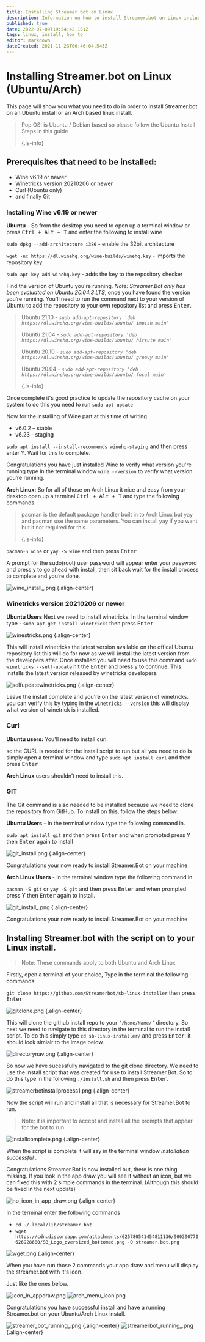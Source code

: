 ```yaml
---
title: Installing Streamer.bot on Linux
description: Information on how to install Streamer.bot on Linux including prequisites
published: true
date: 2022-07-09T19:54:42.151Z
tags: linux, install, how to
editor: markdown
dateCreated: 2021-11-23T00:46:04.543Z
---
```


# Installing Streamer.bot on Linux (Ubuntu/Arch)

This page will show you what you need to do in order to install Streamer.bot on an Ubuntu install or an Arch based linux install.

> Pop OS! is Ubuntu / Debian based so please follow the Ubuntu Install Steps in this guide  
> 
> 
> {.is-info}

## Prerequisites that need to be installed:
- Wine v6.19 or newer
- Winetricks version 20210206 or newer
- Curl (Ubuntu only)
- and finally Git

### Installing Wine v6.19 or newer

**Ubuntu**  - So from the desktop you need to open up a terminal window or press <kbd>Ctrl + Alt + T</kbd> and enter the following to install wine

  `sudo dpkg --add-architecture i386` - enable the 32bit architecture

  `wget -nc https://dl.winehq.org/wine-builds/winehq.key` - imports the repository key

  `sudo apt-key add winehq.key` - adds the key to the repository checker


 Find the version of Ubuntu you're running.  *Note: Streamer.Bot only has been evaluated on Ubuntu 20.04.3 LTS*, once you have found the version you’re running. You'll need to run the command next to your version of Ubuntu to add the repository to your own repository list and press <kbd>Enter</kbd>.
> Ubuntu 21.10 - *`sudo add-apt-repository 'deb https://dl.winehq.org/wine-builds/ubuntu/ impish main'`*
> 
> Ubuntu 21.04 - *`sudo add-apt-repository 'deb https://dl.winehq.org/wine-builds/ubuntu/ hirsute main'`*
> 
> Ubuntu 20.10 - *`sudo add-apt-repository 'deb https://dl.winehq.org/wine-builds/ubuntu/ groovy main'`*
> 
> Ubuntu 20.04 - *`sudo add-apt-repository 'deb https://dl.winehq.org/wine-builds/ubuntu/ focal main'`* 
> 
> {.is-info}



Once complete it's good practice to update the repository cache on your system to do this you need to run `sudo apt update`

Now for the installing of Wine part at this time of writing
- v6.0.2 – stable
- v6.23 - staging

`sudo apt install --install-recommends winehq-staging` and then press enter Y. Wait for this to complete.

Congratulations you have just installed Wine to verify what version you're running type in the terminal window  `wine --version` to verify what version you’re running.

**Arch Linux:** So for all of those on Arch Linux it nice and easy from your desktop open up a terminal  <kbd>Ctrl + Alt + T</kbd> and type the following commands
> pacman is the default package handler built in to Arch Linux but yay and pacman use the same parameters. You can install yay if you want but it not required for this. 
> 
> {.is-info}

`pacman-S wine` or `yay -S wine`  and then press <kbd> Enter </kbd>

A prompt for the sudo(root) user password will appear enter your password and press y to go ahead with install, then sit back wait for the install process to complete and you’re done.


![wine_install_.png](/linux-screenshots/wine_install_.png) {.align-center}


### Winetricks version 20210206 or newer

**Ubuntu Users** Next we need to install winetricks.  In the terminal window type - `sudo apt-get install winetricks` then press <kbd>Enter</kbd>

![winestricks.png](/linux-screenshots/winestricks.png) {.align-center}

This will install winetricks the latest version available on the offical Ubuntu repository list this will do for now as we will install the latest version from the developers after. Once installed you will need to use this command `sudo winetricks --self-update` hit the <kbd>Enter</kbd> and press y to continue. This installs the latest version released by winetricks developers.

![selfupdatewinetricks.png](/linux-screenshots/selfupdatewinetricks.png) {.align-center}

Leave the install complete and you're on the latest version of winetricks. you can verify this by typing in the `winetricks --version` this will display what version of winetrick is installed.

### Curl
**Ubuntu users:** You'll need to install curl.

so the CURL is needed for the install script to run but all you need to do is simply open a terminal window and type `sudo apt install curl` and then press <kbd> Enter </kbd>

**Arch Linux** users shouldn’t need to install this.

### GIT
The Git command is also needed to be installed because we need to clone the repository from GitHub. To install on this, follow the steps below:

**Ubuntu Users** - In the terminal window type the following command in.

`sudo apt install git` and then press <kbd> Enter</kbd> and when prompted press Y then <kbd> Enter</kbd> again to install

![git_install.png](/linux-screenshots/git_install.png) {.align-center}

Congratulations your now ready to install Streamer.Bot on your machine

**Arch Linux Users** - In the terminal window type the following command in.

`pacman -S git` or `yay -S git` and then press <kbd> Enter</kbd>  and when prompted press Y then <kbd> Enter</kbd> again to install.

![git_install_.png](/linux-screenshots/git_install_.png) {.align-center}

Congratulations your now ready to install Streamer.Bot on your machine

## Installing Streamer.bot with the script on to your Linux install.
> Note: These commands apply to both Ubuntu and Arch Linux

Firstly, open a terminal of your choice, Type in the terminal the following commands:

`git clone https://github.com/Streamerbot/sb-linux-installer` then press <kbd> Enter</kbd>

![gitclone.png](/linux-screenshots/gitclone.png) {.align-center}

This will clone the github install repo to your `‘/home/Name/’` directory. So next we need to navigate to this directory in the terminal to run the install script. To do this simply type `cd sb-linux-installer/` and press <kbd> Enter</kbd>. it should look simialr to the image below.

![directorynav.png](/linux-screenshots/directorynav.png) {.align-center}

So now we have sucessfully navigated to the git clone directory. We need to use the install script that was created for use to install Streamer.Bot. So to do this type in the following `./install.sh` and then press <kbd> Enter</kbd>.

![streamerbotinstallprocess1.png](/linux-screenshots/streamerbotinstallprocess1.png) {.align-center}

Now the script will run and install all that is necessary for Streamer.Bot to run.
> Note: it is important to accept and install all the prompts that appear for the bot to run

![installcomplete.png](/linux-screenshots/installcomplete.png) {.align-center}

When the script is complete it will say in the terminal window *installation successful* .

Congratulations Streamer.Bot is now installed but, there is one thing missing. If you look in the app draw you will see it without an icon, but we can fixed this with 2 simple commands in the terminal. (Although this should be fixed in the next update)

![no_icon_in_app_draw.png](/linux-screenshots/no_icon_in_app_draw.png) {.align-center}

In the terminal enter the following commands
- `cd ~/.local/lib/streamer.bot`
- `wget https://cdn.discordapp.com/attachments/625780541454811136/900390770626928680/SB_Logo_oversized_bottomed.png -O streamer.bot.png`

![wget.png](/linux-screenshots/wget.png) {.align-center}

When you have run those 2 commands your app draw and menu will display the streamer.bot with it's icon.

Just like the ones below.

![icon_in_appdraw.png](/linux-screenshots/icon_in_appdraw.png) ![arch_menu_icon.png](/linux-screenshots/arch_menu_icon.png)

Congratulations you have successful install and have a running Streamer.bot on your Ubuntu/Arch Linux install.

![streamer_bot_running_.png](/linux-screenshots/streamer_bot_running_.png) {.align-center} ![streamerbot_running_.png](/linux-screenshots/streamerbot_running_.png) {.align-center}



